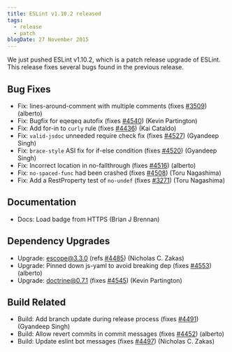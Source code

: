 ```yaml
---
title: ESLint v1.10.2 released
tags:
  - release
  - patch
blogDate: 27 November 2015
---
```


We just pushed ESLint v1.10.2, which is a patch release upgrade of ESLint. This release  fixes several bugs found in the previous release.










## Bug Fixes


* Fix: lines-around-comment with multiple comments (fixes [#3509](https://github.com/eslint/eslint/issues/3509)) (alberto)
* Fix: Bugfix for eqeqeq autofix (fixes [#4540](https://github.com/eslint/eslint/issues/4540)) (Kevin Partington)
* Fix: Add for-in to `curly` rule (fixes [#4436](https://github.com/eslint/eslint/issues/4436)) (Kai Cataldo)
* Fix: `valid-jsdoc` unneeded require check fix (fixes [#4527](https://github.com/eslint/eslint/issues/4527)) (Gyandeep Singh)
* Fix: `brace-style` ASI fix for if-else condition (fixes [#4520](https://github.com/eslint/eslint/issues/4520)) (Gyandeep Singh)
* Fix: Incorrect location in no-fallthrough (fixes [#4516](https://github.com/eslint/eslint/issues/4516)) (alberto)
* Fix: `no-spaced-func` had been crashed (fixes [#4508](https://github.com/eslint/eslint/issues/4508)) (Toru Nagashima)
* Fix: Add a RestProperty test of `no-undef` (fixes [#3271](https://github.com/eslint/eslint/issues/3271)) (Toru Nagashima)




## Documentation


* Docs: Load badge from HTTPS (Brian J Brennan)




## Dependency Upgrades


* Upgrade: escope@3.3.0 (refs [#4485](https://github.com/eslint/eslint/issues/4485)) (Nicholas C. Zakas)
* Upgrade: Pinned down js-yaml to avoid breaking dep (fixes [#4553](https://github.com/eslint/eslint/issues/4553)) (alberto)
* Upgrade: doctrine@0.7.1 (fixes [#4545](https://github.com/eslint/eslint/issues/4545)) (Kevin Partington)




## Build Related


* Build: Add branch update during release process (fixes [#4491](https://github.com/eslint/eslint/issues/4491)) (Gyandeep Singh)
* Build: Allow revert commits in commit messages (fixes [#4452](https://github.com/eslint/eslint/issues/4452)) (alberto)
* Build: Update eslint bot messages (fixes [#4497](https://github.com/eslint/eslint/issues/4497)) (Nicholas C. Zakas)
